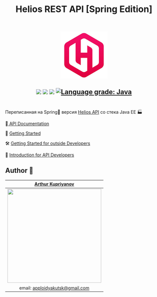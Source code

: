 <h1 align=center>Helios REST API [Spring Edition]</h1>
<h2 align=center><br/>
<img src="docs/img/README/logo.jpg" />
    <br />
<br/>
  <img src="https://heroku-badge.herokuapp.com/?app=helios-service&style=flat&svg=1" />
  <img src="https://github.com/AppLoidx/helios-rest-api-spring/workflows/Java%20CI/badge.svg" />
  <img src="https://img.shields.io/lgtm/alerts/g/AppLoidx/helios-rest-api-spring.svg?logo=lgtm&logoWidth=18" />
  <a href="https://lgtm.com/projects/g/AppLoidx/helios-rest-api-spring/context:java"><img alt="Language grade: Java" src="https://img.shields.io/lgtm/grade/java/g/AppLoidx/helios-rest-api-spring.svg?logo=lgtm&logoWidth=18"/></a>
  <br/><br/></h2>


Переписанная на Spring🍃 версия [Helios API](https://github.com/AppLoidx/helios-rest-api) со стека Java EE 🏭



📗<a href="https://helios-service.herokuapp.com/swagger-ui.html"> API Documentation</a>

🏃 [Getting Started](docs/GettingStarted.md)

🛠 [Getting Started for outside Developers](docs/GettingStartedForOutsideDevelopers.md)

🧾 [Introduction for API Developers](docs/dev/Introduction.md)


## Author 🖤 

|[Arthur Kupriyanov](https://github.com/AppLoidx)|
| :------------------------:|
|<img src="https://i.imgur.com/KUQEmzP.png" width=300 height=300 />|
|email: [apploidyakutsk@gmail.com](mailto:apploidyakutsk@gmail.com)|

